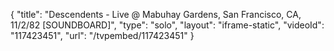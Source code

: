 {
    "title": "Descendents - Live @ Mabuhay Gardens, San Francisco, CA, 11\/2\/82 [SOUNDBOARD]",
    "type": "solo",
    "layout": "iframe-static",
    "videoId": "117423451",
    "url": "\/tvpembed\/117423451"
}